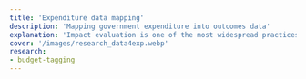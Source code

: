 ```yaml
---
title: 'Expenditure data mapping'
description: 'Mapping government expenditure into outcomes data'
explanation: 'Impact evaluation is one of the most widespread practices in quantitative social sciences, and it always requires data on an intervention and a relevant outcome. Despite its generalised adoption, impact evaluation is limited to a reduced number of policy domains where data are available. Ironically, in many countries, there exist government expenditure data across thousands of policies that are not linked to relevant outcome variables. Manually mapping expenditure into indicators can be prohibitively expensive to many governments, severely limiting their ability to integrate impact evaluation in the policy cycle. In this research area, [Daniele Guariso](https://www.turing.ac.uk/people/researchers/daniele-guariso) and I investigate different computational approaches to alleviate this problem and to provide automated mapping tool.'
cover: '/images/research_data4exp.webp'
research:
- budget-tagging
---
```


